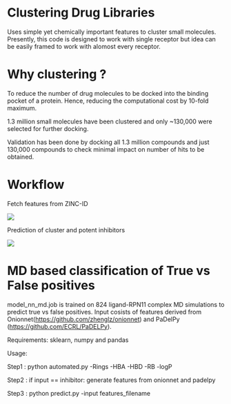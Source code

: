 # Clustering Drug Libraries

Uses simple yet chemically important features to cluster small molecules. Presently, this code is designed to work with single receptor but idea can be easily framed to work with alomost every receptor.

# Why clustering ? 
To reduce the number of drug molecules to be docked into the binding pocket of a protein. Hence, reducing the computational cost by 10-fold maximum.

1.3 million small molecules have been clustered and only ~130,000 were selected for further docking.

Validation has been done by docking all 1.3 million compounds and just 130,000 compounds to check minimal impact on number of hits to be obtained.

# Workflow
Fetch features from ZINC-ID

![](./fetch_zn.gif)

Prediction of cluster and potent inhibitors

![](./cluster.gif)


# MD based classification of True vs False positives
model_nn_md.job is trained on 824 ligand-RPN11 complex MD simulations to predict true vs false positives.
Input cosists of features derived from Onionnet(https://github.com/zhenglz/onionnet) and PaDelPy (https://github.com/ECRL/PaDELPy).

Requirements:
sklearn, numpy and pandas

Usage:

Step1 : python automated.py -Rings -HBA -HBD -RB -logP

Step2 : if input == inhibitor: generate features from onionnet and padelpy

Step3 : python predict.py -input features_filename
